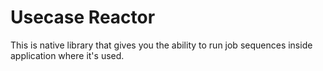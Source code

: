 # Usecase Reactor

This is native library that gives you the ability to run job sequences inside application where it's used.

